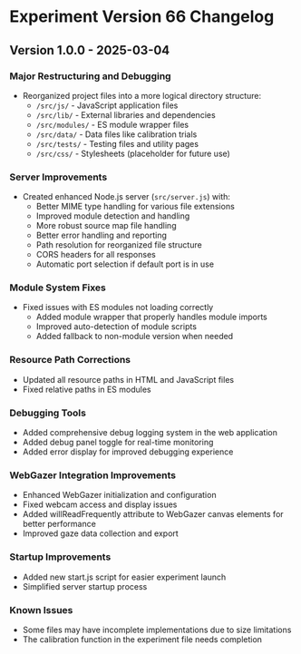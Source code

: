# Experiment Version 66 Changelog

## Version 1.0.0 - 2025-03-04

### Major Restructuring and Debugging
- Reorganized project files into a more logical directory structure:
  - `/src/js/` - JavaScript application files
  - `/src/lib/` - External libraries and dependencies
  - `/src/modules/` - ES module wrapper files
  - `/src/data/` - Data files like calibration trials
  - `/src/tests/` - Testing files and utility pages
  - `/src/css/` - Stylesheets (placeholder for future use)

### Server Improvements
- Created enhanced Node.js server (`src/server.js`) with:
  - Better MIME type handling for various file extensions
  - Improved module detection and handling
  - More robust source map file handling
  - Better error handling and reporting
  - Path resolution for reorganized file structure
  - CORS headers for all responses
  - Automatic port selection if default port is in use

### Module System Fixes
- Fixed issues with ES modules not loading correctly
  - Added module wrapper that properly handles module imports
  - Improved auto-detection of module scripts
  - Added fallback to non-module version when needed

### Resource Path Corrections
- Updated all resource paths in HTML and JavaScript files
- Fixed relative paths in ES modules

### Debugging Tools
- Added comprehensive debug logging system in the web application
- Added debug panel toggle for real-time monitoring
- Added error display for improved debugging experience

### WebGazer Integration Improvements
- Enhanced WebGazer initialization and configuration
- Fixed webcam access and display issues
- Added willReadFrequently attribute to WebGazer canvas elements for better performance
- Improved gaze data collection and export

### Startup Improvements
- Added new start.js script for easier experiment launch
- Simplified server startup process

### Known Issues
- Some files may have incomplete implementations due to size limitations
- The calibration function in the experiment file needs completion
